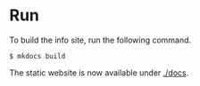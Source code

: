 # Run

To build the info site, run the following command.

`$ mkdocs build`

The static website is now available under [./docs](./docs).
